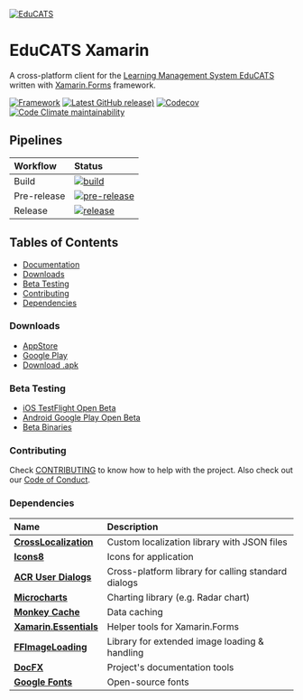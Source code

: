 [![EduCATS](./graphics/banner.png)](https://educats.bntu.by/)

# EduCATS Xamarin

A cross-platform client for the [Learning Management System EduCATS](https://github.com/hawkrai/lmsystem) written with [Xamarin.Forms](https://github.com/xamarin/Xamarin.Forms) framework.

[![Framework](./graphics/badge-xamarin.svg)](https://github.com/xamarin/Xamarin.Forms)
[![Latest GitHub release)](https://img.shields.io/github/v/release/ilyalehchylin/educats-xamarin?logo=github)](https://github.com/ilyalehchylin/educats-xamarin/releases)
[![Codecov](https://codecov.io/gh/ilyalehchylin/educats-xamarin/branch/develop/graph/badge.svg)](https://codecov.io/gh/ilyalehchylin/educats-xamarin)
[![Code Climate maintainability](https://img.shields.io/codeclimate/maintainability-percentage/ilyalehchylin/educats-xamarin?logo=codeclimate)](https://codeclimate.com/github/ilyalehchylin/educats-xamarin/maintainability)

## Pipelines

| Workflow    | Status                                                               |
| :---        | :---                                                                 |
| Build | [![build](https://github.com/ilyalehchylin/educats-xamarin/actions/workflows/build.yml/badge.svg)](https://github.com/ilyalehchylin/educats-xamarin/actions/workflows/build.yml)                                                 |
| Pre-release | [![pre-release](https://github.com/ilyalehchylin/educats-xamarin/actions/workflows/pre-release.yml/badge.svg)](https://github.com/ilyalehchylin/educats-xamarin/actions/workflows/pre-release.yml) |
| Release     | [![release](https://github.com/ilyalehchylin/educats-xamarin/actions/workflows/release.yml/badge.svg)](https://github.com/ilyalehchylin/educats-xamarin/actions/workflows/release.yml)     |

## Tables of Contents

* [Documentation](https://ilyalehchylin.github.io/educats-xamarin/)
* [Downloads](#downloads)
* [Beta Testing](#beta-testing)
* [Contributing](#contributing)
* [Dependencies](#dependencies)

### Downloads

- [AppStore](https://apps.apple.com/by/app/educats/id1505738731)
- [Google Play](https://play.google.com/store/apps/details?id=by.bntu.educats)
- [Download .apk](https://github.com/ilyalehchylin/educats-xamarin/releases)

### Beta Testing

- [iOS TestFlight Open Beta](https://testflight.apple.com/join/WQdDNznJ)
- [Android Google Play Open Beta](https://play.google.com/apps/testing/by.bntu.educats)
- [Beta Binaries](https://github.com/ilyalehchylin/educats-xamarin/actions/workflows/pre-release.yml)

### Contributing

Check [CONTRIBUTING](.github/CONTRIBUTING.md) to know how to help with the project. Also check out our [Code of Conduct](./.github/CODE_OF_CONDUCT.md).

### Dependencies

| Name                                                                      | Description                                           |
| :---                                                                      | :---                                                  |
| **[CrossLocalization](https://github.com/nyxbull/CrossLocalization)**     | Custom localization library with JSON files           |
| **[Icons8](https://icons8.com/)**                                         | Icons for application                                 |
| **[ACR User Dialogs](https://github.com/aritchie/userdialogs)**           | Cross-platform library for calling standard dialogs   |
| **[Microcharts](https://github.com/dotnet-ad/Microcharts)**               | Charting library (e.g. Radar chart)                   |
| **[Monkey Cache](https://github.com/jamesmontemagno/monkey-cache)**       | Data caching                                          |
| **[Xamarin.Essentials](https://docs.microsoft.com/xamarin/essentials/)**  | Helper tools for Xamarin.Forms                        |
| **[FFImageLoading](https://github.com/luberda-molinet/FFImageLoading)**   | Library for extended image loading & handling         |
| **[DocFX](https://github.com/dotnet/docfx)**  						  	| Project's documentation tools	  		                |
| **[Google Fonts](https://fonts.google.com/)**  						  	| Open-source fonts				  		                |
